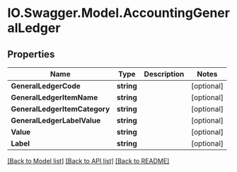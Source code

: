 # IO.Swagger.Model.AccountingGeneralLedger
## Properties

Name | Type | Description | Notes
------------ | ------------- | ------------- | -------------
**GeneralLedgerCode** | **string** |  | [optional] 
**GeneralLedgerItemName** | **string** |  | [optional] 
**GeneralLedgerItemCategory** | **string** |  | [optional] 
**GeneralLedgerLabelValue** | **string** |  | [optional] 
**Value** | **string** |  | [optional] 
**Label** | **string** |  | [optional] 

[[Back to Model list]](../README.md#documentation-for-models) [[Back to API list]](../README.md#documentation-for-api-endpoints) [[Back to README]](../README.md)

